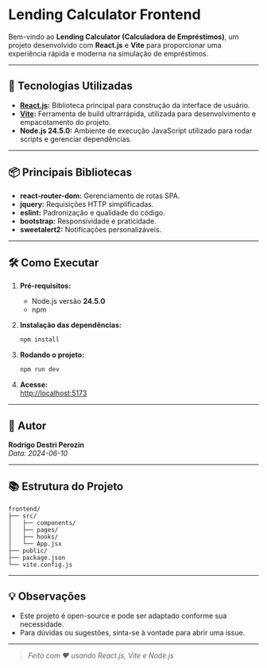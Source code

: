# Lending Calculator Frontend

Bem-vindo ao **Lending Calculator (Calculadora de Empréstimos)**, um projeto desenvolvido com **React.js** e **Vite** para proporcionar uma experiência rápida e moderna na simulação de empréstimos.

---

## 🚀 Tecnologias Utilizadas

- **[React.js](https://react.dev/):** Biblioteca principal para construção da interface de usuário.
- **[Vite](https://vitejs.dev/):** Ferramenta de build ultrarrápida, utilizada para desenvolvimento e empacotamento do projeto.
- **Node.js 24.5.0:** Ambiente de execução JavaScript utilizado para rodar scripts e gerenciar dependências.

---

## 📦 Principais Bibliotecas

- **react-router-dom:** Gerenciamento de rotas SPA.
- **jquery:** Requisições HTTP simplificadas.
- **eslint:** Padronização e qualidade do código.
- **bootstrap:** Responsividade e praticidade. 
- **sweetalert2:** Notificações personalizáveis.

---

## 🛠️ Como Executar

1. **Pré-requisitos:**  
    - Node.js versão **24.5.0**  
    - npm

2. **Instalação das dependências:**
    ```bash
    npm install
    ```

3. **Rodando o projeto:**
    ```bash
    npm run dev
    ```

4. **Acesse:**  
    [http://localhost:5173](http://localhost:5173)

---

## 👤 Autor

**Rodrigo Destri Perozin**  
_Data: 2024-06-10_

---

## 📚 Estrutura do Projeto

```
frontend/
├── src/
│   ├── components/
│   ├── pages/
│   ├── hooks/
│   └── App.jsx
├── public/
├── package.json
└── vite.config.js
```

---

## 💡 Observações

- Este projeto é open-source e pode ser adaptado conforme sua necessidade.
- Para dúvidas ou sugestões, sinta-se à vontade para abrir uma issue.

---

> _Feito com ❤️ usando React.js, Vite e Node.js_
